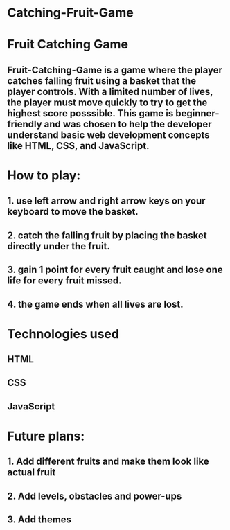 # Catching-Fruit-Game
# Fruit Catching Game 

## Fruit-Catching-Game is a game where the player catches falling fruit using a basket that the player controls. With a limited number of lives, the player must move quickly to try to get the highest score posssible. This game is beginner-friendly and was chosen to help the developer understand basic web development concepts like HTML, CSS, and JavaScript.

# How to play: 
## 1. use left arrow and right arrow keys on your keyboard to move the basket.
## 2. catch the falling fruit by placing the basket directly under the fruit.
## 3. gain 1 point for every fruit caught and lose one life for every fruit missed. 
## 4. the game ends when all lives are lost.

# Technologies used

## HTML
## CSS
## JavaScript



# Future plans: 

## 1. Add different fruits and make them look like actual fruit

## 2. Add levels, obstacles and power-ups

## 3. Add themes 
